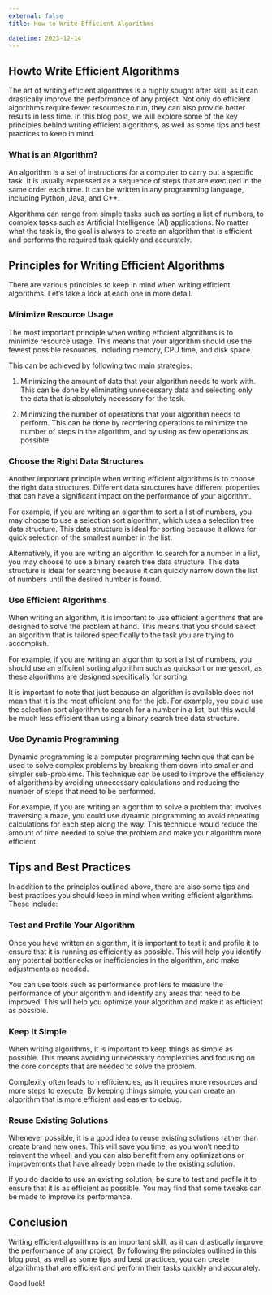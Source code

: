 ```yaml
---
external: false
title: How to Write Efficient Algorithms

datetime: 2023-12-14
---
```



## Howto Write Efficient Algorithms

The art of writing efficient algorithms is a highly sought after skill, as it can drastically improve the performance of any project. Not only do efficient algorithms require fewer resources to run, they can also provide better results in less time. In this blog post, we will explore some of the key principles behind writing efficient algorithms, as well as some tips and best practices to keep in mind. 

### What is an Algorithm?

An algorithm is a set of instructions for a computer to carry out a specific task. It is usually expressed as a sequence of steps that are executed in the same order each time. It can be written in any programming language, including Python, Java, and C++.

Algorithms can range from simple tasks such as sorting a list of numbers, to complex tasks such as Artificial Intelligence (AI) applications. No matter what the task is, the goal is always to create an algorithm that is efficient and performs the required task quickly and accurately.

## Principles for Writing Efficient Algorithms

There are various principles to keep in mind when writing efficient algorithms. Let’s take a look at each one in more detail. 

### Minimize Resource Usage

The most important principle when writing efficient algorithms is to minimize resource usage. This means that your algorithm should use the fewest possible resources, including memory, CPU time, and disk space. 

This can be achieved by following two main strategies:

1. Minimizing the amount of data that your algorithm needs to work with. This can be done by eliminating unnecessary data and selecting only the data that is absolutely necessary for the task.

2. Minimizing the number of operations that your algorithm needs to perform. This can be done by reordering operations to minimize the number of steps in the algorithm, and by using as few operations as possible.

### Choose the Right Data Structures

Another important principle when writing efficient algorithms is to choose the right data structures. Different data structures have different properties that can have a significant impact on the performance of your algorithm. 

For example, if you are writing an algorithm to sort a list of numbers, you may choose to use a selection sort algorithm, which uses a selection tree data structure. This data structure is ideal for sorting because it allows for quick selection of the smallest number in the list.

Alternatively, if you are writing an algorithm to search for a number in a list, you may choose to use a binary search tree data structure. This data structure is ideal for searching because it can quickly narrow down the list of numbers until the desired number is found.

### Use Efficient Algorithms

When writing an algorithm, it is important to use efficient algorithms that are designed to solve the problem at hand. This means that you should select an algorithm that is tailored specifically to the task you are trying to accomplish. 

For example, if you are writing an algorithm to sort a list of numbers, you should use an efficient sorting algorithm such as quicksort or mergesort, as these algorithms are designed specifically for sorting.

It is important to note that just because an algorithm is available does not mean that it is the most efficient one for the job. For example, you could use the selection sort algorithm to search for a number in a list, but this would be much less efficient than using a binary search tree data structure.

### Use Dynamic Programming

Dynamic programming is a computer programming technique that can be used to solve complex problems by breaking them down into smaller and simpler sub-problems. This technique can be used to improve the efficiency of algorithms by avoiding unnecessary calculations and reducing the number of steps that need to be performed.

For example, if you are writing an algorithm to solve a problem that involves traversing a maze, you could use dynamic programming to avoid repeating calculations for each step along the way. This technique would reduce the amount of time needed to solve the problem and make your algorithm more efficient.

## Tips and Best Practices

In addition to the principles outlined above, there are also some tips and best practices you should keep in mind when writing efficient algorithms. These include:

### Test and Profile Your Algorithm

Once you have written an algorithm, it is important to test it and profile it to ensure that it is running as efficiently as possible. This will help you identify any potential bottlenecks or inefficiencies in the algorithm, and make adjustments as needed.

You can use tools such as performance profilers to measure the performance of your algorithm and identify any areas that need to be improved. This will help you optimize your algorithm and make it as efficient as possible.

### Keep It Simple

When writing algorithms, it is important to keep things as simple as possible. This means avoiding unnecessary complexities and focusing on the core concepts that are needed to solve the problem.

Complexity often leads to inefficiencies, as it requires more resources and more steps to execute. By keeping things simple, you can create an algorithm that is more efficient and easier to debug.

### Reuse Existing Solutions

Whenever possible, it is a good idea to reuse existing solutions rather than create brand new ones. This will save you time, as you won’t need to reinvent the wheel, and you can also benefit from any optimizations or improvements that have already been made to the existing solution.

If you do decide to use an existing solution, be sure to test and profile it to ensure that it is as efficient as possible. You may find that some tweaks can be made to improve its performance. 

## Conclusion

Writing efficient algorithms is an important skill, as it can drastically improve the performance of any project. By following the principles outlined in this blog post, as well as some tips and best practices, you can create algorithms that are efficient and perform their tasks quickly and accurately. 

Good luck!
